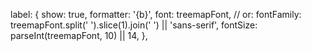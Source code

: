label: {
  show: true,
  formatter: '{b}',
  font: treemapFont,
  // or:
  fontFamily: treemapFont.split(' ').slice(1).join(' ') || 'sans-serif',
  fontSize: parseInt(treemapFont, 10) || 14,
},
